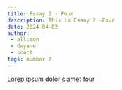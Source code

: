 ```yaml
---
title: Essay 2 - Four
description: This is Essay 2 -Four
date: 2024-04-02
author: 
 - allison
 - dwyane
 - scott
tags: number 2
---
```


Lorep ipsum dolor siamet four
